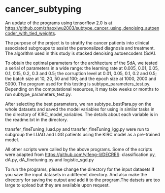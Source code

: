 # cancer_subtyping
An update of the programs using tensorflow 2.0 is at https://github.com/zhaoxiwu2003/subtype_cancer_using_denoising_autoencoder_with_tied_weights.

The purpose of the project is to stratify the cancer patients into clinical associated subgroups to assist the personalized diagnosis and treatment. 
The algorithm used in this study is stacked denoising autoencoders (SdA).

To obtain the optimal parameters for the architecture of the SdA, we tested a serial of parameters in a wide range: the learning rate at 0.005, 0.01, 0.05, 0.1, 0.15, 0.2, 0.3 and 0.5; the corruption level at 0.01, 0.05, 0.1, 0.2 and 0.5; the batch size at 10, 20, 50 and 100; and the epoch size at 1000, 2000 and 5000. The program used for this testing is subtype_parameters_test.py. Depending on the computational resources, it may take weeks or months to run subtype_parameters_test.py.

After selecting the best parameters, we ran subtype_bestPara.py on the whole datasets and saved the model variables for using in similar tasks in the directory of KIRC_model_variables. The details about each variable is in the readme.txt in the directory.

transfer_fineTuning_luad.py and transfer_fineTuning_lgg.py were run to subgroup the LUAD and LGG patients using the KIRC model as a pre-trained model.

All other scripts were called by the above programs. Some of the scripts were adapted from https://github.com/yifeng-li/DECRES: classification.py, dA.py, dA_finetuning.py and logistic_sgd.py

To run the programs, please change the directory for the input datasets if you save the input datasets in a different directory. And also make the directory for saving the output and add it to the program.The datsets are too large to upload but they are available upon request.
